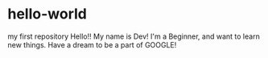 # hello-world
my first repository
Hello!!
My name is Dev!
I'm a Beginner, and want to learn new things.
Have a dream to be a part of GOOGLE!
